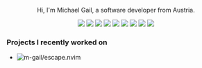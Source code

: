 <p align="center">
Hi, I'm Michael Gail, a software developer from Austria.
</p>

<p align="center">
<img src="https://img.shields.io/badge/NEOVIM-57A143.svg?logo=neovim&logoColor=FFFFFF&style=for-the-badge">
<img src="https://img.shields.io/badge/LINUX-FCC624.svg?logo=linux&logoColor=000000&style=for-the-badge">
<img src="https://img.shields.io/badge/SPRING-6DB33F.svg?logo=spring&logoColor=FFFFFF&style=for-the-badge">
<img src="https://img.shields.io/badge/PYTHON-3776AB.svg?logo=python&logoColor=FFFFFF&style=for-the-badge">
<img src="https://img.shields.io/badge/DJANGO-092E20.svg?logo=django&logoColor=FFFFFF&style=for-the-badge">
<img src="https://img.shields.io/badge/JAVASCRIPT-F7DF1E.svg?logo=javascript&logoColor=000000&style=for-the-badge">
<img src="https://img.shields.io/badge/REACT-61DAFB.svg?logo=react&logoColor=000000&style=for-the-badge">
<img src="https://img.shields.io/badge/VUE-4FC08D.svg?logo=Vue.js&logoColor=FFFFFF&style=for-the-badge">
<img src="https://img.shields.io/badge/LUA-2C2D72.svg?logo=lua&logoColor=FFFFFF&style=for-the-badge">
</p>

### Projects I recently worked on

* ![m-gail/escape.nvim](https://github.com/m-gail/escape.nvim)
